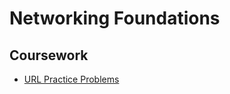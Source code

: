 # Networking Foundations

## Coursework

- [URL Practice Problems](./coursework/url_practice_problems.md)